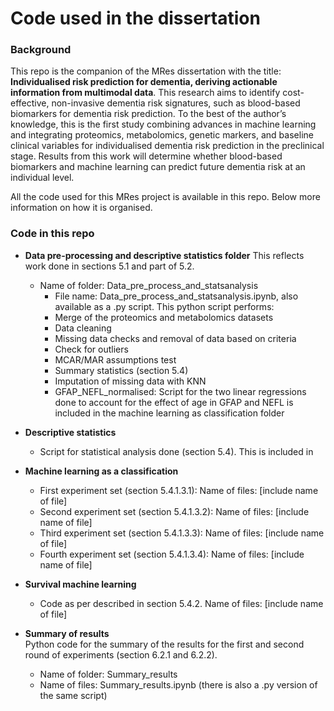 # Code used in the dissertation
### Background
This repo is the companion of the MRes dissertation with the title: **Individualised risk prediction for dementia, deriving actionable information from multimodal data**. This research aims to identify cost-effective, non-invasive dementia risk signatures, such as blood-based biomarkers for dementia risk prediction. To the best of the author’s knowledge, this is the first study combining advances in machine learning and integrating proteomics, metabolomics, genetic markers, and baseline clinical variables for individualised dementia risk prediction in the preclinical stage. Results from this work will determine whether blood-based biomarkers and machine learning can predict future dementia risk at an individual level. 

All the code used for this MRes project is available in this repo. Below more information on how it is organised.

### Code in this repo
- **Data pre-processing and descriptive statistics folder** This reflects work done in sections 5.1 and part of 5.2.   
    - Name of folder: Data_pre_process_and_statsanalysis
      * File name: Data_pre_process_and_statsanalysis.ipynb, also available as a .py script.  This python script performs:
      - Merge of the proteomics and metabolomics datasets
      - Data cleaning
      - Missing data checks and removal of data based on criteria
      - Check for outliers
      - MCAR/MAR assumptions test
      - Summary statistics (section 5.4)
      - Imputation of missing data with KNN
      * GFAP_NEFL_normalised: Script for the two linear regressions done to account for the effect of age in GFAP and NEFL is included in the machine learning as classification folder
      

- **Descriptive statistics**
    - Script for statistical analysis done (section 5.4). This is included in 
 
- **Machine learning as a classification**
    - First experiment set (section 5.4.1.3.1): Name of files: [include name of file]
    - Second experiment set (section 5.4.1.3.2): Name of files: [include name of file]
    - Third experiment set (section 5.4.1.3.3): Name of files: [include name of file]
    - Fourth experiment set (section 5.4.1.3.4): Name of files: [include name of file]
 
- **Survival machine learning**
    -  Code as per described in section 5.4.2. Name of files: [include name of file]
      
 - **Summary of results**  
      Python code for the summary of the results for the first and second round of experiments (section 6.2.1 and 6.2.2).  
    - Name of folder: Summary_results  
    - Name of files: Summary_results.ipynb (there is also a .py version of the same script)
      
      
 
      
